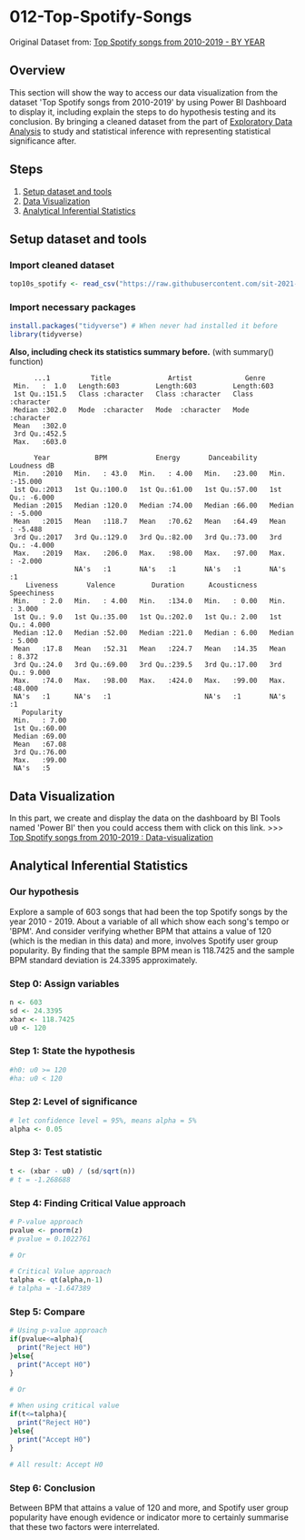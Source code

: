 # 012-Top-Spotify-Songs
Original Dataset from: [Top Spotify songs from 2010-2019 - BY YEAR](https://www.kaggle.com/leonardopena/top-spotify-songs-from-20102019-by-year)

## Overview 
This section will show the way to access our data visualization from the dataset 'Top Spotify songs from 2010-2019' by using Power BI Dashboard to display it, including explain the steps to do hypothesis testing and its conclusion. By bringing a cleaned dataset from the part of [Exploratory Data Analysis](https://github.com/sit-2021-int214/012-Top-Spotify-Songs/blob/main/01-EDA.md) to study and statistical inference with representing statistical significance after.

## Steps
1. [Setup dataset and tools](#setup-dataset-and-tools)
2. [Data Visualization](#data-visualization)
3. [Analytical Inferential Statistics](#analytical-inferential-statistics)

## Setup dataset and tools
### Import cleaned dataset
```r
top10s_spotify <- read_csv("https://raw.githubusercontent.com/sit-2021-int214/012-Top-Spotify-Songs/main/top10s-spotify-cleaned.csv")
```
### Import necessary packages
```r
install.packages("tidyverse") # When never had installed it before
library(tidyverse)
```

**Also, including check its statistics summary before.** (with summary() function)

```
      ...1          Title              Artist             Genre          
 Min.   :  1.0   Length:603         Length:603         Length:603        
 1st Qu.:151.5   Class :character   Class :character   Class :character  
 Median :302.0   Mode  :character   Mode  :character   Mode  :character  
 Mean   :302.0                                                           
 3rd Qu.:452.5                                                           
 Max.   :603.0                                                           
                                                                         
      Year           BPM            Energy       Danceability    Loudness dB     
 Min.   :2010   Min.   : 43.0   Min.   : 4.00   Min.   :23.00   Min.   :-15.000  
 1st Qu.:2013   1st Qu.:100.0   1st Qu.:61.00   1st Qu.:57.00   1st Qu.: -6.000  
 Median :2015   Median :120.0   Median :74.00   Median :66.00   Median : -5.000  
 Mean   :2015   Mean   :118.7   Mean   :70.62   Mean   :64.49   Mean   : -5.488  
 3rd Qu.:2017   3rd Qu.:129.0   3rd Qu.:82.00   3rd Qu.:73.00   3rd Qu.: -4.000  
 Max.   :2019   Max.   :206.0   Max.   :98.00   Max.   :97.00   Max.   : -2.000  
                NA's   :1       NA's   :1       NA's   :1       NA's   :1        
    Liveness       Valence         Duration      Acousticness    Speechiness    
 Min.   : 2.0   Min.   : 4.00   Min.   :134.0   Min.   : 0.00   Min.   : 3.000  
 1st Qu.: 9.0   1st Qu.:35.00   1st Qu.:202.0   1st Qu.: 2.00   1st Qu.: 4.000  
 Median :12.0   Median :52.00   Median :221.0   Median : 6.00   Median : 5.000  
 Mean   :17.8   Mean   :52.31   Mean   :224.7   Mean   :14.35   Mean   : 8.372  
 3rd Qu.:24.0   3rd Qu.:69.00   3rd Qu.:239.5   3rd Qu.:17.00   3rd Qu.: 9.000  
 Max.   :74.0   Max.   :98.00   Max.   :424.0   Max.   :99.00   Max.   :48.000  
 NA's   :1      NA's   :1                       NA's   :1       NA's   :1       
   Popularity   
 Min.   : 7.00  
 1st Qu.:60.00  
 Median :69.00  
 Mean   :67.08  
 3rd Qu.:76.00  
 Max.   :99.00  
 NA's   :5   
```

## Data Visualization
In this part, we create and display the data on the dashboard by BI Tools named 'Power BI' then you could access them with click on this link. >>> [Top Spotify songs from 2010-2019 : Data-visualization](https://app.powerbi.com/view?r=eyJrIjoiYTdiYjVhZjctMDkyYy00YzllLTg5ODctNDE1MTZiNzZhN2NlIiwidCI6IjZmNDQzMmRjLTIwZDItNDQxZC1iMWRiLWFjMzM4MGJhNjMzZCIsImMiOjEwfQ%3D%3D)

## Analytical Inferential Statistics

### Our hypothesis
Explore a sample of 603 songs that had been the top Spotify songs by the year 2010 - 2019. About a variable of all which show each song's tempo or 'BPM'. And consider verifying whether BPM that attains a value of 120 (which is the median in this data) and more, involves Spotify user group popularity. By finding that the sample BPM mean is 118.7425 and the sample BPM standard deviation is 24.3395 approximately.

### Step 0: Assign variables
```r
n <- 603
sd <- 24.3395
xbar <- 118.7425
u0 <- 120
```

### Step 1: State the hypothesis
```r
#h0: u0 >= 120
#ha: u0 < 120
```

### Step 2: Level of significance
```r
# let confidence level = 95%, means alpha = 5%
alpha <- 0.05
```

### Step 3: Test statistic
```r
t <- (xbar - u0) / (sd/sqrt(n))
# t = -1.268688
```

### Step 4: Finding Critical Value approach
```r
# P-value approach
pvalue <- pnorm(z)
# pvalue = 0.1022761

# Or

# Critical Value approach
talpha <- qt(alpha,n-1) 
# talpha = -1.647389
```

### Step 5: Compare
```r
# Using p-value approach
if(pvalue<=alpha){
  print("Reject H0")
}else{
  print("Accept H0")
}

# Or

# When using critical value
if(t<=talpha){
  print("Reject H0")
}else{
  print("Accept H0")
}

# All result: Accept H0

```

### Step 6: Conclusion
<!-- In Accept H0: -->
Between BPM that attains a value of 120 and more, and Spotify user group popularity have enough evidence or indicator more to certainly summarise that these two factors were interrelated.
<!-- In Reject H0: Between BPM that attains a value of 120 and more, and Spotify user group popularity didn't have enough evidence or indicator more to certainly summarise whether these two factors were interrelated. -->
